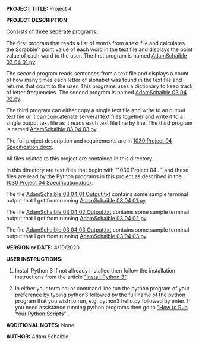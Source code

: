 **PROJECT TITLE:** Project 4

**PROJECT DESCRIPTION:**

Consists of three seperate programs.

The first program that reads a list of words from a text file and calculates the Scrabble™ point value of each word in the text file and displays the point value of each word to the user. The first program is named [AdamSchaible 03 04 01.py](https://github.com/AdamSchaible/MSU_Denver/blob/master/CS%201030%20Computer%20Science%20Principles%20(Spring%202020)/Project%204/AdamSchaible%2003%2004%2001.py).

The second program reads sentences from a text file and displays a count of how many times each letter of alphabet was found in the text file and returns that count to the user. This programs uses a dictionary to keep track of letter frequencies. The second program is named [AdamSchaible 03 04 02.py](https://github.com/AdamSchaible/MSU_Denver/blob/master/CS%201030%20Computer%20Science%20Principles%20(Spring%202020)/Project%204/AdamSchaible%2003%2004%2002.py).

The third program can either copy a single text file and write to an output text file or it can concatenate serveral text files together and write it to a single output text file as it reads each text file line by line. The third program is named [AdamSchaible 03 04 03.py](https://github.com/AdamSchaible/MSU_Denver/blob/master/CS%201030%20Computer%20Science%20Principles%20(Spring%202020)/Project%204/AdamSchaible%2003%2004%2003.py).

The full project description and requirements are in [1030 Project 04 Specification.docx](https://github.com/AdamSchaible/MSU_Denver/blob/master/CS%201030%20Computer%20Science%20Principles%20(Spring%202020)/Project%204/1030%20Project%2004%20Specification.docx).

All files related to this project are contained in this directory.

In this directory are text files that begin with "1030 Project 04..." and these files are read by the Python programs in this project as described in the [1030 Project 04 Specification.docx](https://github.com/AdamSchaible/MSU_Denver/blob/master/CS%201030%20Computer%20Science%20Principles%20(Spring%202020)/Project%204/1030%20Project%2004%20Specification.docx).

The file [AdamSchaible 03 04 01 Output.txt](https://github.com/AdamSchaible/MSU_Denver/blob/master/CS%201030%20Computer%20Science%20Principles%20(Spring%202020)/Project%204/AdamSchaible%2003%2004%2001%20Output.txt)  contains some sample terminal output that I got from running [AdamSchaible 03 04 01.py](https://github.com/AdamSchaible/MSU_Denver/blob/master/CS%201030%20Computer%20Science%20Principles%20(Spring%202020)/Project%204/AdamSchaible%2003%2004%2001.py).

The file [AdamSchaible 03 04 02 Output.txt](https://github.com/AdamSchaible/MSU_Denver/blob/master/CS%201030%20Computer%20Science%20Principles%20(Spring%202020)/Project%204/AdamSchaible%2003%2004%2002%20Output.txt)  contains some sample terminal output that I got from running [AdamSchaible 03 04 02.py](https://github.com/AdamSchaible/MSU_Denver/blob/master/CS%201030%20Computer%20Science%20Principles%20(Spring%202020)/Project%204/AdamSchaible%2003%2004%2002.py).

The file [AdamSchaible 03 04 03 Output.txt](https://github.com/AdamSchaible/MSU_Denver/blob/master/CS%201030%20Computer%20Science%20Principles%20(Spring%202020)/Project%204/AdamSchaible%2003%2004%2003%20Output.txt) contains some sample terminal output that I got from running [AdamSchaible 03 04 03.py](https://github.com/AdamSchaible/MSU_Denver/blob/master/CS%201030%20Computer%20Science%20Principles%20(Spring%202020)/Project%204/AdamSchaible%2003%2004%2003.py).

**VERSION or DATE:** 4/10/2020

**USER INSTRUCTIONS:** 
1) Install Python 3 if not allready installed then follow the installation instructions from the article ["Install Python 3"](https://installpython3.com/).

2) In either your terminal or command line run the python program of your preference by typing python3 followed by the full name of the python program that you wish to run, e.g. python3 hello.py followed by enter. If you need assistance running python programs then go to ["How to Run Your Python Scripts"](https://realpython.com/run-python-scripts/) .

**ADDITIONAL NOTES:** None

**AUTHOR:** Adam Schaible
